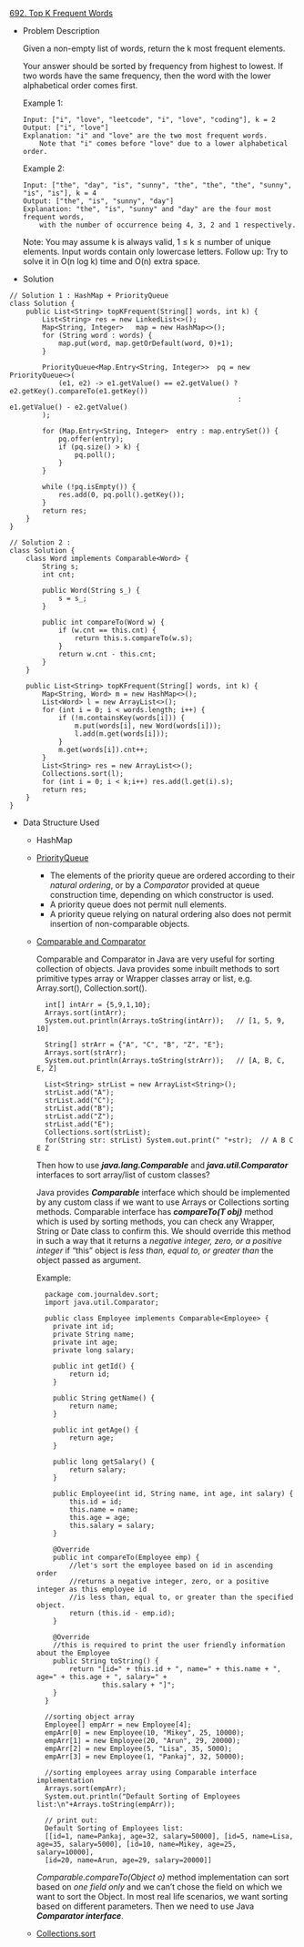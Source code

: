 [692. Top K Frequent Words](https://leetcode.com/problems/top-k-frequent-words/description/)
- Problem Description

  Given a non-empty list of words, return the k most frequent elements.

  Your answer should be sorted by frequency from highest to lowest. If two words have the same frequency, then the word with the lower alphabetical order comes first.

  Example 1:
  ```
  Input: ["i", "love", "leetcode", "i", "love", "coding"], k = 2
  Output: ["i", "love"]
  Explanation: "i" and "love" are the two most frequent words.
      Note that "i" comes before "love" due to a lower alphabetical order.
  ```    
  Example 2:
  ```
  Input: ["the", "day", "is", "sunny", "the", "the", "the", "sunny", "is", "is"], k = 4
  Output: ["the", "is", "sunny", "day"]
  Explanation: "the", "is", "sunny" and "day" are the four most frequent words,
      with the number of occurrence being 4, 3, 2 and 1 respectively.
  ```    
  Note:
  You may assume k is always valid, 1 ≤ k ≤ number of unique elements.
  Input words contain only lowercase letters.
  Follow up:
  Try to solve it in O(n log k) time and O(n) extra space.

- Solution
```
// Solution 1 : HashMap + PriorityQueue
class Solution { 
    public List<String> topKFrequent(String[] words, int k) {  
        List<String> res = new LinkedList<>();
        Map<String, Integer>   map = new HashMap<>();
        for (String word : words) {
            map.put(word, map.getOrDefault(word, 0)+1);
        }
        
        PriorityQueue<Map.Entry<String, Integer>>  pq = new PriorityQueue<>(
            (e1, e2) -> e1.getValue() == e2.getValue() ? e2.getKey().compareTo(e1.getKey()) 
                                                        : e1.getValue() - e2.getValue()
        );
        
        for (Map.Entry<String, Integer>  entry : map.entrySet()) {
            pq.offer(entry);
            if (pq.size() > k) {
                pq.poll();
            }
        }
        
        while (!pq.isEmpty()) {
            res.add(0, pq.poll().getKey());
        }
        return res;
    }
}

// Solution 2 : 
class Solution {    
    class Word implements Comparable<Word> {
        String s;
        int cnt;
        
        public Word(String s_) {
            s = s_;
        }
        
        public int compareTo(Word w) {
            if (w.cnt == this.cnt) {
                return this.s.compareTo(w.s);
            }
            return w.cnt - this.cnt;
        }
    }
    
    public List<String> topKFrequent(String[] words, int k) {
        Map<String, Word> m = new HashMap<>();
        List<Word> l = new ArrayList<>();
        for (int i = 0; i < words.length; i++) {
            if (!m.containsKey(words[i])) {
                m.put(words[i], new Word(words[i]));
                l.add(m.get(words[i]));
            }
            m.get(words[i]).cnt++;
        }
        List<String> res = new ArrayList<>();
        Collections.sort(l);
        for (int i = 0; i < k;i++) res.add(l.get(i).s);
        return res;
    }
}
```

- Data Structure Used
  - HashMap
  - [PriorityQueue](https://www.tutorialspoint.com/java/util/java_util_priorityqueue.htm)
    - The elements of the priority queue are ordered according to their _natural ordering_, or by a _Comparator_ provided at queue construction time, depending on which constructor is used.
    - A priority queue does not permit null elements.
    - A priority queue relying on natural ordering also does not permit insertion of non-comparable objects.
    
  - [Comparable and Comparator](https://www.journaldev.com/780/comparable-and-comparator-in-java-example)
  
    Comparable and Comparator in Java are very useful for sorting collection of objects. Java provides some inbuilt methods to sort primitive types array or Wrapper classes array or list, e.g. Array.sort(), Collection.sort().
    ```
      int[] intArr = {5,9,1,10};
      Arrays.sort(intArr);          
      System.out.println(Arrays.toString(intArr));   // [1, 5, 9, 10]
    
      String[] strArr = {"A", "C", "B", "Z", "E"};
      Arrays.sort(strArr);
      System.out.println(Arrays.toString(strArr));   // [A, B, C, E, Z]
      
      List<String> strList = new ArrayList<String>();
      strList.add("A");
      strList.add("C");
      strList.add("B");
      strList.add("Z");
      strList.add("E");
      Collections.sort(strList);
      for(String str: strList) System.out.print(" "+str);  // A B C E Z
    ```
    
    Then how to use _**java.lang.Comparable**_ and _**java.util.Comparator**_ interfaces to sort array/list of custom classes?
    
    Java provides _**Comparable**_ interface which should be implemented by any custom class if we want to use Arrays or Collections sorting methods. Comparable interface has _**compareTo(T obj)**_ method which is used by sorting methods, you can check any Wrapper, String or Date class to confirm this. We should override this method in such a way that it returns a _negative integer, zero, or a positive integer_ if “this” object is _less than, equal to, or greater than_ the object passed as argument.
    
    Example:
    ```
      package com.journaldev.sort;
      import java.util.Comparator;

      public class Employee implements Comparable<Employee> {
        private int id;
        private String name;
        private int age;
        private long salary;

        public int getId() {
            return id;
        }

        public String getName() {
            return name;
        }

        public int getAge() {
            return age;
        }

        public long getSalary() {
            return salary;
        }

        public Employee(int id, String name, int age, int salary) {
            this.id = id;
            this.name = name;
            this.age = age;
            this.salary = salary;
        }

        @Override
        public int compareTo(Employee emp) {
            //let's sort the employee based on id in ascending order
            //returns a negative integer, zero, or a positive integer as this employee id
            //is less than, equal to, or greater than the specified object.
            return (this.id - emp.id);
        }

        @Override
        //this is required to print the user friendly information about the Employee
        public String toString() {
            return "[id=" + this.id + ", name=" + this.name + ", age=" + this.age + ", salary=" +
                    this.salary + "]";
        }
      }
      
      //sorting object array
      Employee[] empArr = new Employee[4];
      empArr[0] = new Employee(10, "Mikey", 25, 10000);
      empArr[1] = new Employee(20, "Arun", 29, 20000);
      empArr[2] = new Employee(5, "Lisa", 35, 5000);
      empArr[3] = new Employee(1, "Pankaj", 32, 50000);

      //sorting employees array using Comparable interface implementation
      Arrays.sort(empArr);
      System.out.println("Default Sorting of Employees list:\n"+Arrays.toString(empArr));
      
      // print out:
      Default Sorting of Employees list:
      [[id=1, name=Pankaj, age=32, salary=50000], [id=5, name=Lisa, age=35, salary=5000], [id=10, name=Mikey, age=25, salary=10000],    
      [id=20, name=Arun, age=29, salary=20000]]
    ```
    
    _Comparable.compareTo(Object o)_ method implementation can sort based on _one field only_ and we can’t chose the field on which we want to sort the Object. In most real life scenarios, we want sorting based on different parameters. Then we need to use Java _**Comparator interface**_.
    
    
  - [Collections.sort](http://www.geeksforgeeks.org/collections-sort-java-examples/)

